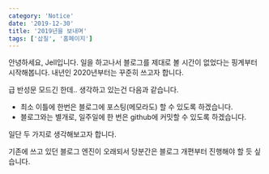 ```yaml
---
category: 'Notice'
date: '2019-12-30'
title: '2019년을 보내며'
tags: ['삽질', '홈페이지']
---
```


안녕하세요, Jell입니다.
일을 하고나서 블로그를 제대로 볼 시간이 없었다는 핑계부터 시작해봅니다.
내년인 2020년부터는 꾸준히 쓰고자 합니다.

급 반성문 모드긴 한데.. 생각하고 있는건 다음과 같습니다.

- 최소 이틀에 한번은 블로그에 포스팅(메모라도) 할 수 있도록 하겠습니다.
- 블로그와는 별개로, 일주일에 한 번은 github에 커밋할 수 있도록 하겠습니다.

일단 두 가지로 생각해보고자 합니다.

기존에 쓰고 있던 블로그 엔진이 오래되서 당분간은 블로그 개편부터 진행해야 할 듯 싶습니다.
